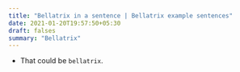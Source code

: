 ```yaml
---
title: "Bellatrix in a sentence | Bellatrix example sentences"
date: 2021-01-20T19:57:50+05:30
draft: falses
summary: "Bellatrix"
---
```

- That could be `bellatrix`.
                 
